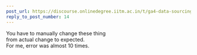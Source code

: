 ```yaml
---
post_url: https://discourse.onlinedegree.iitm.ac.in/t/ga4-data-sourcing-discussion-thread-tds-jan-2025/165959/269
reply_to_post_number: 14
---
```

You have to manually change these thing  
from actual change to expected.  
For me, error was almost 10 times.